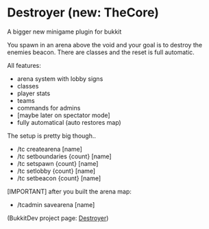 Destroyer (new: TheCore)
=========

A bigger new minigame plugin for bukkit



You spawn in an arena above the void and your goal is to destroy the enemies beacon. There are classes and the reset is full automatic.



All features:

* arena system with lobby signs
* classes
* player stats
* teams
* commands for admins
* [maybe later on spectator mode]
* fully automatical (auto restores map)



The setup is pretty big though..



* /tc createarena [name]
* /tc setboundaries {count} [name]
* /tc setspawn {count} [name]	
* /tc setlobby {count} [name]
* /tc setbeacon {count} [name]
 

[IMPORTANT] after you built the arena map:


* /tcadmin savearena [name]




(BukkitDev project page: [Destroyer](http:/dev.bukkit.org/bukkit-plugins/destroyer/))
